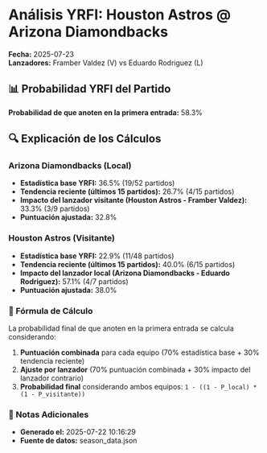 # Análisis YRFI: Houston Astros @ Arizona Diamondbacks

**Fecha:** 2025-07-23  
**Lanzadores:** Framber Valdez (V) vs Eduardo Rodriguez (L)

## 📊 Probabilidad YRFI del Partido

**Probabilidad de que anoten en la primera entrada:** 58.3%

## 🔍 Explicación de los Cálculos

### Arizona Diamondbacks (Local)
- **Estadística base YRFI:** 36.5% (19/52 partidos)
- **Tendencia reciente (últimos 15 partidos):** 26.7% (4/15 partidos)
- **Impacto del lanzador visitante (Houston Astros - Framber Valdez):** 33.3% (3/9 partidos)
- **Puntuación ajustada:** 32.8%

### Houston Astros (Visitante)
- **Estadística base YRFI:** 22.9% (11/48 partidos)
- **Tendencia reciente (últimos 15 partidos):** 40.0% (6/15 partidos)
- **Impacto del lanzador local (Arizona Diamondbacks - Eduardo Rodriguez):** 57.1% (4/7 partidos)
- **Puntuación ajustada:** 38.0%

### 📝 Fórmula de Cálculo

La probabilidad final de que anoten en la primera entrada se calcula considerando:
1. **Puntuación combinada** para cada equipo (70% estadística base + 30% tendencia reciente)
2. **Ajuste por lanzador** (70% puntuación combinada + 30% impacto del lanzador contrario)
3. **Probabilidad final** considerando ambos equipos: `1 - ((1 - P_local) * (1 - P_visitante))`

### 📌 Notas Adicionales

- **Generado el:** 2025-07-22 10:16:29
- **Fuente de datos:** season_data.json
